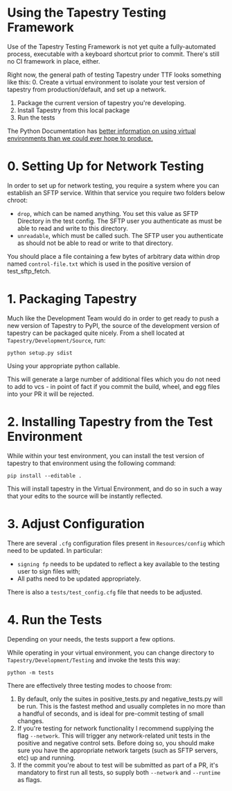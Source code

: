 # Using the Tapestry Testing Framework

Use of the Tapestry Testing Framework is not yet quite a fully-automated process, executable with a keyboard shortcut prior to commit. There's still no CI framework in place, either.

Right now, the general path of testing Tapestry under TTF looks something like this:
0. Create a virtual environment to isolate your test version of tapestry from production/default, and set up a network.
1. Package the current version of tapestry you're developing.
2. Install Tapestry from this local package
3. Run the tests

The Python Documentation has [better information on using virtual environments than we could ever hope to produce.](https://docs.python.org/3/tutorial/venv.html)

# 0. Setting Up for Network Testing
In order to set up for network testing, you require a system where you can establish an SFTP service. Within that service you require two folders below chroot:

- `drop`, which can be named anything. You set this value as SFTP Directory in the test config. The SFTP user you authenticate as must be able to read and write to this directory.
- `unreadable`, which must be called such. The SFTP user you authenticate as should not be able to read or write to that directory.

You should place a file containing a few bytes of arbitrary data within drop named `control-file.txt` which is used in the positive version of test_sftp_fetch.

# 1. Packaging Tapestry
Much like the Development Team would do in order to get ready to push a new version of Tapestry to PyPI, the source of the development version of tapestry can be packaged quite nicely. From a shell located at `Tapestry/Development/Source`, run:

```commandline
python setup.py sdist
```

Using your appropriate python callable.

This will generate a large number of additional files which you do not need to add to vcs - in point of fact if you commit the build, wheel, and egg files into your PR it will be rejected.

# 2. Installing Tapestry from the Test Environment
While within your test environment, you can install the test version of tapestry to that environment using the following command:

```commandline
pip install --editable .
```

This will install tapestry in the Virtual Environment, and do so in such a way that your edits to the source will be instantly reflected.

# 3. Adjust Configuration
There are several `.cfg` configuration files present in `Resources/config` which need to be updated. In particular:
- `signing fp` needs to be updated to reflect a key available to the testing user to sign files with;
- All paths need to be updated appropriately.

There is also a `tests/test_config.cfg` file that needs to be adjusted.

# 4. Run the Tests
Depending on your needs, the tests support a few options.

While operating in your virtual environment, you can change directory to `Tapestry/Development/Testing` and invoke the tests this way:

```commandline
python -m tests
```

There are effectively three testing modes to choose from:
1. By default, only the suites in positive_tests.py and negative_tests.py will be run. This is the fastest method and usually completes in no more than a handful of seconds, and is ideal for pre-commit testing of small changes.
2. If you're testing for network functionality I recommend supplying the flag `--network`. This will trigger any network-related unit tests in the positive and negative control sets. Before doing so, you should make sure you have the appropriate network targets (such as SFTP servers, etc) up and running.
3. If the commit you're about to test will be submitted as part of a PR, it's mandatory to first run all tests, so supply both `--network` and `--runtime` as flags.